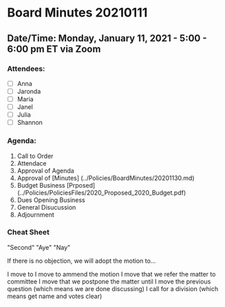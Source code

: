 # Board Minutes 20210111

## Date/Time: Monday, January 11, 2021 - 5:00 - 6:00 pm ET via Zoom

### Attendees: 

- [ ] Anna
- [ ] Jaronda
- [ ] Maria 
- [ ] Janel
- [ ] Julia
- [ ] Shannon

### Agenda:
1. Call to Order
2. Attendace
3. Approval of Agenda
4. Approval of [Minutes] (../Policies/BoardMinutes/20201130.md)
5. Budget Business [Prposed] (../Policies/PoliciesFiles/2020_Proposed_2020_Budget.pdf)
6. Dues Opening Business
7. General Disucussion
8. Adjournment


### Cheat Sheet

"Second"
"Aye"
"Nay"

If there is no objection, we will adopt the motion to...

I move to
I move to ammend the motion
I move that we refer the matter to committee
I move that we postpone the matter until
I move the previous question (which means we are done discussing)
I call for a division (which means get name and votes clear)




